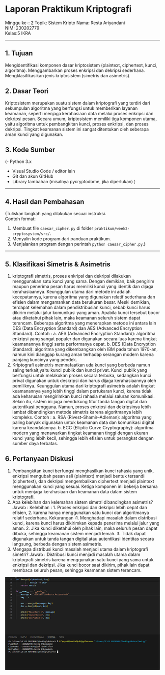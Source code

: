 # Laporan Praktikum Kriptografi
Minggu ke-: 2 
Topik: Sistem Kripto 
Nama: Resta Ariyandani  
NIM: 230202779  
Kelas:5 IKRA  

---

## 1. Tujuan
Mengidentifikasi komponen dasar kriptosistem (plaintext, ciphertext, kunci, algoritma). Menggambarkan proses enkripsi dan dekripsi sederhana. Mengklasifikasikan jenis kriptosistem (simetris dan asimetris).

## 2. Dasar Teori
Kriptosistem merupakan suatu sistem dalam kriptografi yang terdiri dari sekumpulan algoritma yang berfungsi untuk memberikan layanan keamanan, seperti menjaga kerahasiaan data melalui proses enkripsi dan dekripsi pesan. Secara umum, kriptosistem memiliki tiga komponen utama, yaitu algoritma untuk pembangkitan kunci, proses enkripsi, dan proses dekripsi. Tingkat keamanan sistem ini sangat ditentukan oleh seberapa aman kunci yang digunakan.
## 3. Kode Sumber
(- Python 3.x  
- Visual Studio Code / editor lain  
- Git dan akun GitHub  
- Library tambahan (misalnya pycryptodome, jika diperlukan)  )

---

## 4. Hasil dan Pembahasan
(Tuliskan langkah yang dilakukan sesuai instruksi.  
Contoh format:
1. Membuat file `caesar_cipher.py` di folder `praktikum/week2-cryptosystem/src/`.
2. Menyalin kode program dari panduan praktikum.
3. Menjalankan program dengan perintah `python caesar_cipher.py`.)

---

## 5. Klasifikasi Simetris & Asimetris
1. kriptografi simetris, proses enkripsi dan dekripsi dilakukan menggunakan satu
   kunci yang sama. Dengan demikian, baik pengirim maupun penerima pesan harus
   memiliki kunci yang identik dan dijaga kerahasiaannya. Keunggulan utama dari
   metode ini adalah kecepatannya, karena algoritma yang digunakan relatif
   sederhana dan efisien dalam mengamankan data berukuran besar. Meski demikian,
   terdapat kelemahan dalam pendistribusian kunci, sebab kunci harus dikirim
   melalui jalur komunikasi yang aman. Apabila kunci tersebut bocor atau
   diketahui pihak lain, maka keamanan seluruh sistem dapat terancam. Beberapa
   algoritma yang menerapkan metode ini antara lain DES (Data Encryption
   Standard) dan AES (Advanced Encryption Standard).
   Contoh : a. AES (Advanced Encryption Standard): algoritma enkripsi yang sangat
   populer dan digunakan secara luas karena tingkat keamanannya tinggi serta
   performanya cepat. b. DES (Data Encryption Standard): algoritma yang
   dikembangkan oleh IBM pada tahun 1970-an, namun kini dianggap kurang aman
   terhadap serangan modern karena panjang kuncinya yang pendek.
3. Kriptografi asimetris memnafaatkan uda kunci yang berbeda namun saling
   terkait,yaitu kunci publik dan kunci privat. Kunci publik yang berfungsi untuk
   melakukan proses secara terbuka, sedangkan kunci privat digunakan untuk
   deskripsi dan harus dijaga kerahasiaannya oleh pemiliknya. Keunggulan utama
   dari kriptografi asimetris adalah tingkat keamanannya yang lebih tinggi dalam
   pertukaran kunci, karena tidak ada keharusan mengirimkan kunci rahasia melalui
   saluran komunikasi. Selain itu, sistem ini juga mendukung fitur tanda tangan
   digital dan autentikasi pengguna. Namun, proses enkripsi dan dekripsinya lebih
   lambat dibandingkan metode simetris karena algoritmanya lebih kompleks.
   Contoh : a. RSA (Rivest–Shamir–Adleman): algoritma yang paling banyak
   digunakan untuk keamanan data dan komunikasi digital karena keandalannya. b.
   ECC (Elliptic Curve Cryptography): algoritma modern yang menawarkan tingkat
   keamanan tinggi dengan ukuran kunci yang lebih kecil, sehingga lebih efisien
   untuk perangkat dengan sumber daya terbatas.

## 6. Pertanyaan Diskusi
1. Pembangkitan kunci berfungsi menghasilkan kunci rahasia yang unik, enkripsi
   mengubah pesan asli (plaintext) menjadi bentuk tersandi (ciphertext), dan
   dekripsi mengembalikan ciphertext menjadi plaintext menggunakan kunci yang
   sesuai. Ketiga komponen ini bekerja bersama untuk menjaga kerahasiaan dan
   keamanan data dalam sistem kriptografi.
2. Apa kelebihan dan kelemahan sistem simetri dibandingkan asimetris?
   Jawab : Kelebihan : 1. Proses enkripsi dan dekripsi lebih cepat dan efisien,
   2. karena hanya menggunakan satu kunci dan algoritmanya relatif sederhana.
   Kekurangan :1.  Menghadapi masalah dalam distribusi kunci, karena kunci harus
   dikirimkan kepada penerima melalui jalur yang aman. 2. Jika kunci diketahui
   oleh pihak lain, maka seluruh pesan dapat dibuka, sehingga keamanan sistem
   menjadi lemah. 3. Tidak dapat digunakan untuk tanda tangan digital atau
   autentikasi identitas secara langsung, berbeda dengan sistem asimetris.
3. Mengapa distribusi kunci masalah menjadi utama dalam kriptografi simetri?
   Jawab : Distribusi kunci menjadi masalah utama dalam kriptografi simetris
   karena menggunakan satu kunci yang sama untuk enkripsi dan dekripsi. Jika
   kunci bocor saat dikirim, pihak lain dapat membaca seluruh pesan, sehingga
   keamanan sistem terancam.
   
   
![Hasil Eksekusi](screenshots/hasil_eksekusi.png)
